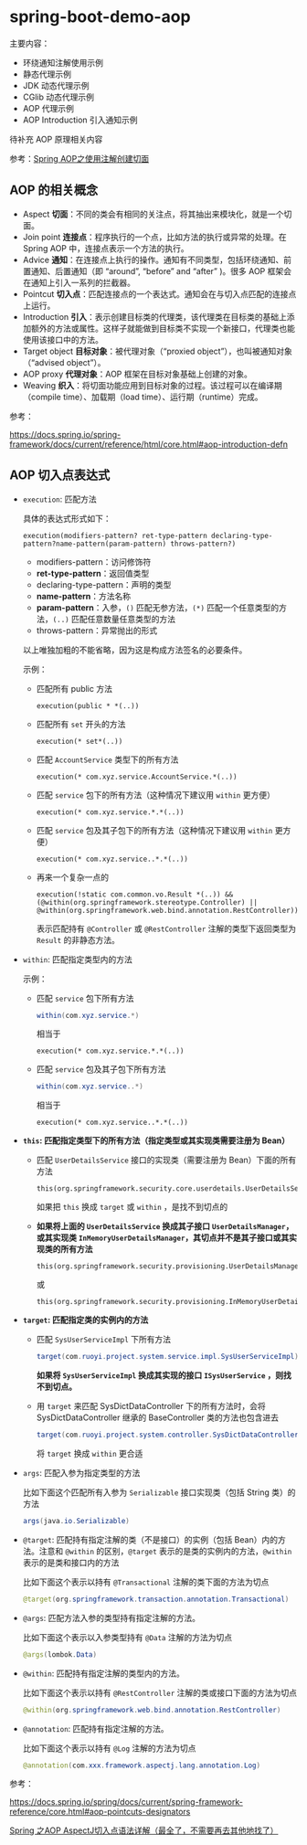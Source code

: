 # spring-boot-demo-aop

主要内容：

- 环绕通知注解使用示例
- 静态代理示例
- JDK 动态代理示例
- CGlib 动态代理示例
- AOP 代理示例
- AOP Introduction 引入通知示例



待补充 AOP 原理相关内容

参考：[Spring AOP之使用注解创建切面](https://www.jianshu.com/p/6f40dddd71a5)

## AOP 的相关概念

- Aspect **切面**：不同的类会有相同的关注点，将其抽出来模块化，就是一个切面。
- Join point **连接点**：程序执行的一个点，比如方法的执行或异常的处理。在 Spring AOP 中，连接点表示一个方法的执行。
- Advice **通知**：在连接点上执行的操作。通知有不同类型，包括环绕通知、前置通知、后置通知（即 “around”, “before” and “after” )。很多 AOP 框架会在通知上引入一系列的拦截器。
- Pointcut **切入点**：匹配连接点的一个表达式。通知会在与切入点匹配的连接点上运行。
- Introduction **引入**：表示创建目标类的代理类，该代理类在目标类的基础上添加额外的方法或属性。这样子就能做到目标类不实现一个新接口，代理类也能使用该接口中的方法。
- Target object **目标对象**：被代理对象（“proxied object”），也叫被通知对象（“advised object”）。
- AOP proxy **代理对象**：AOP 框架在目标对象基础上创建的对象。
- Weaving **织入**：将切面功能应用到目标对象的过程。该过程可以在编译期（compile time）、加载期（load time）、运行期（runtime）完成。

参考：

https://docs.spring.io/spring-framework/docs/current/reference/html/core.html#aop-introduction-defn

## AOP 切入点表达式

- `execution`: 匹配方法

  具体的表达式形式如下：

  ```
  execution(modifiers-pattern? ret-type-pattern declaring-type-pattern?name-pattern(param-pattern) throws-pattern?)
  ```

  - modifiers-pattern：访问修饰符
  - **ret-type-pattern**：返回值类型
  - declaring-type-pattern：声明的类型
  - **name-pattern**：方法名称
  - **param-pattern**：入参，`()` 匹配无参方法，`(*)` 匹配一个任意类型的方法，`(..)` 匹配任意数量任意类型的方法
  - throws-pattern：异常抛出的形式

  以上唯独加粗的不能省略，因为这是构成方法签名的必要条件。

  示例：

  - 匹配所有 public 方法

    ```
    execution(public * *(..))
    ```

  - 匹配所有 `set` 开头的方法

    ```
    execution(* set*(..))
    ```

  - 匹配 `AccountService` 类型下的所有方法

    ```
    execution(* com.xyz.service.AccountService.*(..))
    ```

  - 匹配 `service` 包下的所有方法（这种情况下建议用 `within` 更方便）

    ```
    execution(* com.xyz.service.*.*(..))
    ```

  - 匹配 `service` 包及其子包下的所有方法（这种情况下建议用 `within` 更方便）

    ```
    execution(* com.xyz.service..*.*(..))
    ```

  - 再来一个复杂一点的

    ```
    execution(!static com.common.vo.Result *(..)) && (@within(org.springframework.stereotype.Controller) || @within(org.springframework.web.bind.annotation.RestController))
    ```

    表示匹配持有 `@Controller` 或 `@RestController` 注解的类型下返回类型为 `Result` 的非静态方法。

- `within`: 匹配指定类型内的方法

  示例：

  - 匹配 `service` 包下所有方法

    ```java
    within(com.xyz.service.*)
    ```

    相当于

    ```
    execution(* com.xyz.service.*.*(..))
    ```

    

  - 匹配 `service` 包及其子包下所有方法

    ```java
    within(com.xyz.service..*)
    ```

    相当于

    ```
    execution(* com.xyz.service..*.*(..))
    ```

    

- **`this`: 匹配指定类型下的所有方法（指定类型或其实现类需要注册为 Bean）**

  - 匹配 `UserDetailsService` 接口的实现类（需要注册为 Bean）下面的所有方法

    ```
    this(org.springframework.security.core.userdetails.UserDetailsService)
    ```

    如果把 `this` 换成 `target` 或 `within` ，是找不到切点的

  - **如果将上面的 `UserDetailsService` 换成其子接口 `UserDetailsManager`，或其实现类 `InMemoryUserDetailsManager`，其切点并不是其子接口或其实现类的所有方法**

    ```
    this(org.springframework.security.provisioning.UserDetailsManager)
    ```

    或

    ```
    this(org.springframework.security.provisioning.InMemoryUserDetailsManager)
    ```

  

- **`target`: 匹配指定类的实例内的方法**

  - 匹配 `SysUserServiceImpl` 下所有方法

    ```java
    target(com.ruoyi.project.system.service.impl.SysUserServiceImpl)
    ```

    **如果将 `SysUserServiceImpl` 换成其实现的接口 `ISysUserService` ，则找不到切点。**

  - 用 `target` 来匹配 SysDictDataController 下的所有方法时，会将 SysDictDataController 继承的 BaseController 类的方法也包含进去

    ```java
    target(com.ruoyi.project.system.controller.SysDictDataController)
    ```

    将 `target` 换成 `within` 更合适

- `args`: 匹配入参为指定类型的方法

  比如下面这个匹配所有入参为 `Serializable` 接口实现类（包括 String 类）的方法

  ```java
  args(java.io.Serializable)
  ```

  

- `@target`: 匹配持有指定注解的类（不是接口）的实例（包括 Bean）内的方法。注意和 `@within` 的区别，`@target` 表示的是类的实例内的方法，`@within` 表示的是类和接口内的方法

  比如下面这个表示以持有 `@Transactional` 注解的类下面的方法为切点

  ```java
  @target(org.springframework.transaction.annotation.Transactional)
  ```

  

- `@args`: 匹配方法入参的类型持有指定注解的方法。

  比如下面这个表示以入参类型持有 `@Data` 注解的方法为切点

  ```java
  @args(lombok.Data)
  ```

  

- `@within`: 匹配持有指定注解的类型内的方法。

  比如下面这个表示以持有 `@RestController` 注解的类或接口下面的方法为切点

  ```java
  @within(org.springframework.web.bind.annotation.RestController)
  ```

  

- `@annotation`: 匹配持有指定注解的方法。

  比如下面这个表示以持有 `@Log` 注解的方法为切点

  ```java
  @annotation(com.xxx.framework.aspectj.lang.annotation.Log)
  ```

  

参考：

https://docs.spring.io/spring/docs/current/spring-framework-reference/core.html#aop-pointcuts-designators

[Spring 之AOP AspectJ切入点语法详解（最全了，不需要再去其他地找了）](https://blog.csdn.net/jinnianshilongnian/article/details/84156354)